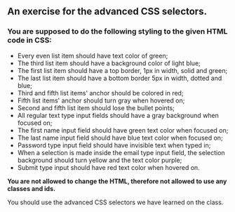 ## __An exercise for the advanced CSS selectors.__

### You are supposed to do the following styling to the given HTML code in CSS:
- Every even list item should have text color of green;
- The third list item should have a background color of light blue;
- The first list item should have a top border, 1px in width, solid and green;
- The last list item should have a bottom border 5px in width, dotted and blue;
- Third and fifth list items' anchor should be colored in red;
- Fifth list items' anchor should turn gray when hovered on;
- Second and fifth list item should lose the bullet points;
- All regular text type input fields should have a gray background when focused on;
- The first name input field should have green text color when focused on;
- The last name input field should have blue text color when focused on;
- Password type input field should have invisible text when typed in;
- When a selection is made inside the email type input field, the selection background should turn yellow and the text color purple;
- Submit type input should have red text color when hovered on.

**You are not allowed to change the HTML, therefore not allowed to use any classes and ids.**

You should use the advanced CSS selectors we have learned on the class.

